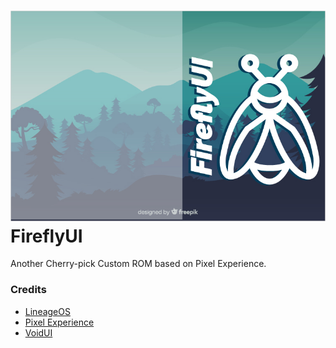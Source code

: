 ![FiireflyUI_Cover](https://github.com/FiireflyUI/.github/blob/main/Firefly_landscape.jpg)
FireflyUI
===========

Another Cherry-pick Custom ROM based on Pixel Experience.

### Credits

- [LineageOS](https://github.com/LineageOS)
- [Pixel Experience](https://github.com/PixelExperience)
- [VoidUI](https://github.com/VoidUI-Tiramisu)

